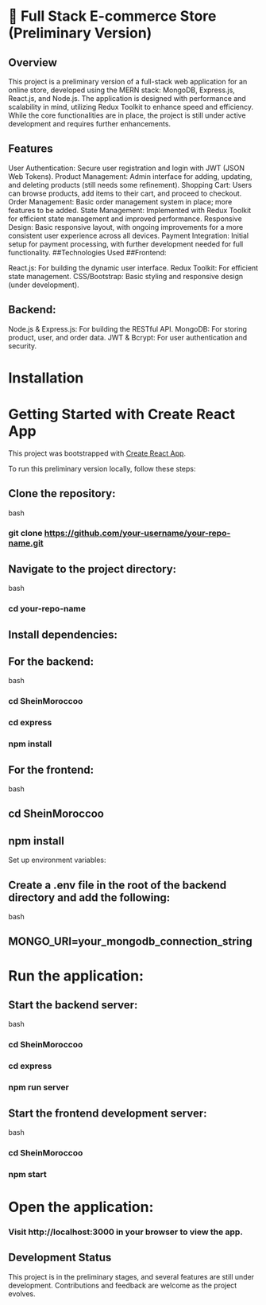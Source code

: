 # 🛒 Full Stack E-commerce Store (Preliminary Version)
## Overview
This project is a preliminary version of a full-stack web application for an online store, developed using the MERN stack: MongoDB, Express.js, React.js, and Node.js. The application is designed with performance and scalability in mind, utilizing Redux Toolkit to enhance speed and efficiency. While the core functionalities are in place, the project is still under active development and requires further enhancements.

## Features
User Authentication: Secure user registration and login with JWT (JSON Web Tokens).
Product Management: Admin interface for adding, updating, and deleting products (still needs some refinement).
Shopping Cart: Users can browse products, add items to their cart, and proceed to checkout.
Order Management: Basic order management system in place; more features to be added.
State Management: Implemented with Redux Toolkit for efficient state management and improved performance.
Responsive Design: Basic responsive layout, with ongoing improvements for a more consistent user experience across all devices.
Payment Integration: Initial setup for payment processing, with further development needed for full functionality.
##Technologies Used
##Frontend:

React.js: For building the dynamic user interface.
Redux Toolkit: For efficient state management.
CSS/Bootstrap: Basic styling and responsive design (under development).
## Backend:

Node.js & Express.js: For building the RESTful API.
MongoDB: For storing product, user, and order data.
JWT & Bcrypt: For user authentication and security.

# Installation

# Getting Started with Create React App

This project was bootstrapped with [Create React App](https://github.com/facebook/create-react-app).

To run this preliminary version locally, follow these steps:

## Clone the repository:

bash

### git clone https://github.com/your-username/your-repo-name.git

## Navigate to the project directory:

bash

### cd your-repo-name
## Install dependencies:

## For the backend:

bash

### cd SheinMoroccoo
### cd express
### npm install
## For the frontend:

bash

## cd SheinMoroccoo
## npm install
Set up environment variables:

## Create a .env file in the root of the backend directory and add the following:

bash

## MONGO_URI=your_mongodb_connection_string

# Run the application:

## Start the backend server:

bash

### cd SheinMoroccoo
### cd express
### npm run server
## Start the frontend development server:

bash

### cd SheinMoroccoo
### npm start

# Open the application:

### Visit http://localhost:3000 in your browser to view the app.

## Development Status
This project is in the preliminary stages, and several features are still under development. Contributions and feedback are welcome as the project evolves.


